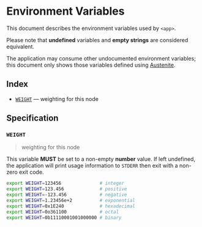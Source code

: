 # Environment Variables

This document describes the environment variables used by `<app>`.

Please note that **undefined** variables and **empty strings** are considered
equivalent.

The application may consume other undocumented environment variables; this
document only shows those variables defined using [Austenite].

[austenite]: https://github.com/ezzatron/austenite

## Index

- [`WEIGHT`](#WEIGHT) — weighting for this node

## Specification

### `WEIGHT`

> weighting for this node

This variable **MUST** be set to a non-empty **number** value.
If left undefined, the application will print usage information to `STDERR` then
exit with a non-zero exit code.

```sh
export WEIGHT=123456              # integer
export WEIGHT=123.456             # positive
export WEIGHT=-123.456            # negative
export WEIGHT=1.23456e+2          # exponential
export WEIGHT=0x1E240             # hexadecimal
export WEIGHT=0o361100            # octal
export WEIGHT=0b11110001001000000 # binary
```
